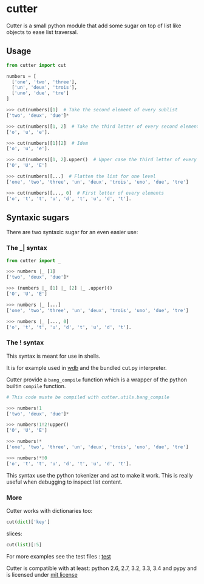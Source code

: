# cutter

Cutter is a small python module that add some sugar on top of list like objects to ease list traversal.

## Usage

```python
from cutter import cut

numbers = [
  ['one', 'two', 'three'],
  ['un', 'deux', 'trois'],
  ['uno', 'due', 'tre']
]

>>> cut(numbers)[1]  # Take the second element of every sublist
['two', 'deux', 'due']*

>>> cut(numbers)[1, 2]  # Take the third letter of every second element of every sublist
['o', 'u', 'e'].

>>> cut(numbers)[1][2]  # Idem
['o', 'u', 'e'].

>>> cut(numbers)[1, 2].upper()  # Upper case the third letter of every second element of every sublist
['O', 'U', 'E']

>>> cut(numbers)[...]  # Flatten the list for one level
['one', 'two', 'three', 'un', 'deux', 'trois', 'uno', 'due', 'tre']

>>> cut(numbers)[..., 0]  # First letter of every elements
['o', 't', 't', 'u', 'd', 't', 'u', 'd', 't'].
```

## Syntaxic sugars

There are two syntaxic sugar for an even easier use:

### The _| syntax

```python
from cutter import _

>>> numbers |_ [1]
['two', 'deux', 'due']*

>>> (numbers |_ [1] |_ [2] |_ .upper)()
['O', 'U', 'E']

>>> numbers |_ [...]
['one', 'two', 'three', 'un', 'deux', 'trois', 'uno', 'due', 'tre']

>>> numbers |_ [..., 0]
['o', 't', 't', 'u', 'd', 't', 'u', 'd', 't'].

```
### The ! syntax
This syntax is meant for use in shells.

It is for example used in [wdb](https://github.com/Kozea/wdb) and the bundled cut.py interpreter.

Cutter provide a `bang_compile` function which is a wrapper of the python builtin `compile` function.


```python
# This code muste be compiled with cutter.utils.bang_compile

>>> numbers!1
['two', 'deux', 'due']*

>>> numbers!1!2!upper()                                                                                                                                                                       
['O', 'U', 'E']

>>> numbers!*
['one', 'two', 'three', 'un', 'deux', 'trois', 'uno', 'due', 'tre']

>>> numbers!*!0
['o', 't', 't', 'u', 'd', 't', 'u', 'd', 't'].
```

This syntax use the python tokenizer and ast to make it work. This is really useful when debugging to inspect list content.

### More

Cutter works with dictionaries too:
```python
cut(dict)['key']
```

slices:
```python
cut(list)[:5]
```


For more examples see the test files : [test](/test)

Cutter is compatible with at least: python 2.6, 2.7, 3.2, 3.3, 3.4 and pypy and is licensed under [mit license](http://opensource.org/licenses/MIT)

